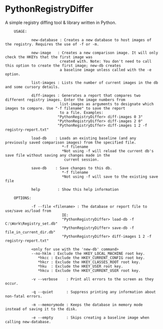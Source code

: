 # PythonRegistryDiffer
A simple registry diffing tool &amp; library written in Python.


        USAGE:

                new-database : Creates a new database to host images of the registry. Requires the use of -f or -m.

                new-image   : Creates a new comparison image. It will only check the HKEYs that the first image was 
                             created with. Note: You don't need to call this option to create the first image; new-db creates
                             a baseline image unless called with the -e option.

                list-images : Lists the number of current images in the db and some cursory details.

                diff-images : Generates a report that compares two different registry images. Enter the image numbers from 
                             list-images as arguments to designate which images to compare. Use "-f filename" to save the report
                             to a file. Examples:
                            "PythonRegistryDiffer> diff-images 0 3" 
                            "PythonRegistryDiffer> diff-images 2 0"
                            "PythonRegistryDiffer> diff-images 1 2 -f registry-report.txt" 

                load-db    : Loads an existing baseline (and any previously saved comparison images) from the specified file.
                              *-f filename
                              *Not using -f will reload the current db's save file without saving any changes made in the
                               current session.

                save-db    : Save changes to this db.
                              *-f filename
                              *Not using -f will save to the existing save file

                help        : Show this help information

        OPTIONS:

                -f --file <filename> : The database or report file to use/save as/load from
                              IE:
                              "PythonRegistryDiffer> load-db -f C:\Work\Registry_set.db"
                              "PythonRegistryDiffer> save-db -f file_in_current_dir.db"
							  "PythonRegistryDiffer> diff-images 1 2 -f registry-report.txt" 

                <only for use with the 'new-db' command>
                --no-hklm : Exclude the HKEY_LOCAL_MACHINE root key.
                   *hkcc : Exclude the HKEY_CURRENT_CONFIG root key.
                   *hkcr : Exclude the HKEY_CLASSES_ROOT root key.
                   *hku  : Exclude the HKEY_USER root key.
                   *hkcu : Exclude the HKEY_CURRENT_USER root key.
				
				-v --verbose 	: Print all errors to the screen as they occur.
				
				-q --quiet 		: Suppress printing any information about non-fatal errors.
				
				-m --memorymode : Keeps the database in memory mode instead of saving it to the disk.
				
				-e --empty		: Skips creating a baseline image when calling new-database.